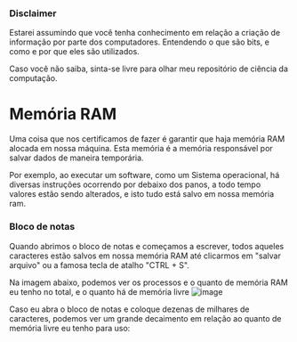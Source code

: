 ### Disclaimer 
Estarei assumindo que você tenha conhecimento em relação a criação de informação
por parte dos computadores. Entendendo o que são bits, e como e por que eles são utilizados. 

Caso você não saiba, sinta-se livre para olhar meu repositório de ciência da computação.

# Memória RAM
Uma coisa que nos certificamos de fazer é garantir que haja memória RAM alocada
em nossa máquina. Esta memória é a memória responsável por salvar dados de maneira temporária. 

Por exemplo, ao executar um software, como um Sistema operacional, há diversas instruções ocorrendo por debaixo dos panos,
a todo tempo valores estão sendo alterados, e isto tudo está salvo em nossa memória ram. 

### Bloco de notas 
Quando abrimos o bloco de notas e começamos a escrever, todos aqueles caracteres
estão salvos em nossa memória RAM até clicarmos em "salvar arquivo" ou a famosa tecla de atalho "CTRL + S". 

Na imagem abaixo, podemos ver os processos e o quanto de memória RAM eu tenho no total, e o quanto há de memória livre 
![image](https://github.com/FireguiQueen/Java/assets/98475125/6284782f-c636-4ede-b738-f4161f44ad43)

Caso eu abra o bloco de notas e coloque dezenas de milhares de caracteres, podemos ver um grande decaimento em relação ao quanto de memória livre eu tenho para uso: 
